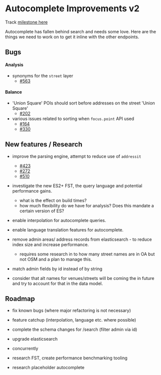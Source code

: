 # Autocomplete Improvements v2

Track [milestone here](https://github.com/pelias/pelias/milestone/3)

Autocomplete has fallen behind search and needs some love. 
Here are the things we need to work on to get it inline with the other endpoints.

## Bugs

#### Analysis

- synonyms for the `street` layer 
  - [#563](https://github.com/pelias/pelias/issues/563)

#### Balance

- 'Union Square' POIs should sort before addresses on the street 'Union Square'
  - [#202](https://github.com/pelias/pelias/issues/202)
- various issues related to sorting when `focus.point` API used 
  - [#164](https://github.com/pelias/pelias/issues/164)
  - [#330](https://github.com/pelias/pelias/issues/330)

## New features / Research

- improve the parsing engine, attempt to reduce use of `addressit` 
  - [#423](https://github.com/pelias/pelias/issues/423)
  - [#272](https://github.com/pelias/pelias/issues/272)
  - [#510](https://github.com/pelias/pelias/issues/510)

- investigate the new ES2+ FST, the query language and potential performance gains. 
  - what is the effect on build times?
  - how much flexibility do we have for analysis? Does this mandate a certain version of ES?

- enable interpolation for autocomplete queries.

- enable language translation features for autocomplete.

- remove admin areas/ address records from elasticsearch - to reduce index size and increase performance. 
  - requires some research in to how many street names are in OA but not OSM and a plan to manage this.

- match admin fields by id instead of by string

- consider that alt names for venues/streets will be coming the in future and try to account for that in the data model.

## Roadmap

- fix known bugs (where major refactoring is not necessary)
- feature catchup (interpolation, language etc. where possible)
- complete the schema changes for /search (filter admin via id)
- upgrade elasticsearch

- concurrently
 - research FST, create performance benchmarking tooling
 - research placeholder autocomplete